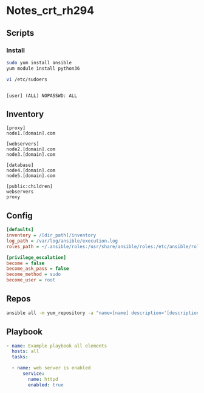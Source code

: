 # Notes_crt_rh294

## Scripts

### Install

```sh
sudo yum install ansible
yum module install python36

vi /etc/sudoers
```

```/etc/sudoers

[user] (ALL) NOPASSWD: ALL

```

## Inventory

```inventory
[proxy]
node1.[domain].com

[webservers]
node2.[domain].com
node3.[domain].com

[database]
node4.[domain].com
node5.[domain].com

[public:children]
webservers
proxy
```

## Config

```ansible.cfg
[defaults]
inventory = /[dir_path]/inventory
log_path = /var/log/ansible/execution.log
roles_path = ~/.ansible/roles:/usr/share/ansible/roles:/etc/ansible/roles:/[dir_path]/roles

[privilege_escalation]
become = false
become_ask_pass = false
become_method = sudo
become_user = root
```
## Repos

```sh
ansible all -m yum_repository -a "name=[name] description='[description]' baseurl=[baseurl] enabled=yes gpgcheck=yes gpgkey=[gpgkey url]"
```

## Playbook

```playbook.yml
- name: Example playbook all elements
  hosts: all
  tasks:

  - name: web server is enabled
      service:
        name: httpd
        enabled: true

```
